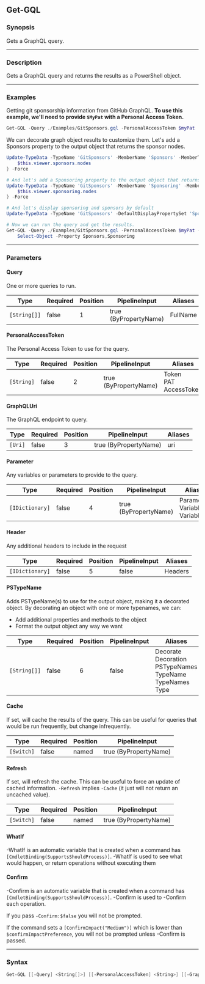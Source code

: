Get-GQL
-------

### Synopsis
Gets a GraphQL query.

---

### Description

Gets a GraphQL query and returns the results as a PowerShell object.

---

### Examples
Getting git sponsorship information from GitHub GraphQL.
**To use this example, we'll need to provide `$MyPat` with a Personal Access Token.**        

```PowerShell
Get-GQL -Query ./Examples/GitSponsors.gql -PersonalAccessToken $myPat
```
We can decorate graph object results to customize them.
Let's add a Sponsors property to the output object that returns the sponsor nodes.

```PowerShell
Update-TypeData -TypeName 'GitSponsors' -MemberName 'Sponsors' -MemberType ScriptProperty -Value {
    $this.viewer.sponsors.nodes
} -Force

# And let's add a Sponsoring property to the output object that returns the sponsoring nodes.
Update-TypeData -TypeName 'GitSponsors' -MemberName 'Sponsoring' -MemberType ScriptProperty -Value {
    $this.viewer.sponsoring.nodes
} -Force

# And let's display sponsoring and sponsors by default
Update-TypeData -TypeName 'GitSponsors' -DefaultDisplayPropertySet 'Sponsors','Sponsoring' -Force

# Now we can run the query and get the results.
Get-GQL -Query ./Examples/GitSponsors.gql -PersonalAccessToken $myPat -PSTypeName 'GitSponsors' | 
    Select-Object -Property Sponsors,Sponsoring
```

---

### Parameters
#### **Query**
One or more queries to run.

|Type        |Required|Position|PipelineInput        |Aliases |
|------------|--------|--------|---------------------|--------|
|`[String[]]`|false   |1       |true (ByPropertyName)|FullName|

#### **PersonalAccessToken**
The Personal Access Token to use for the query.

|Type      |Required|Position|PipelineInput        |Aliases                      |
|----------|--------|--------|---------------------|-----------------------------|
|`[String]`|false   |2       |true (ByPropertyName)|Token<br/>PAT<br/>AccessToken|

#### **GraphQLUri**
The GraphQL endpoint to query.

|Type   |Required|Position|PipelineInput        |Aliases|
|-------|--------|--------|---------------------|-------|
|`[Uri]`|false   |3       |true (ByPropertyName)|uri    |

#### **Parameter**
Any variables or parameters to provide to the query.

|Type           |Required|Position|PipelineInput        |Aliases                              |
|---------------|--------|--------|---------------------|-------------------------------------|
|`[IDictionary]`|false   |4       |true (ByPropertyName)|Parameters<br/>Variable<br/>Variables|

#### **Header**
Any additional headers to include in the request

|Type           |Required|Position|PipelineInput|Aliases|
|---------------|--------|--------|-------------|-------|
|`[IDictionary]`|false   |5       |false        |Headers|

#### **PSTypeName**
Adds PSTypeName(s) to use for the output object, making it a decorated object.
By decorating an object with one or more typenames, we can:
* Add additional properties and methods to the object
* Format the output object any way we want

|Type        |Required|Position|PipelineInput|Aliases                                                                    |
|------------|--------|--------|-------------|---------------------------------------------------------------------------|
|`[String[]]`|false   |6       |false        |Decorate<br/>Decoration<br/>PSTypeNames<br/>TypeName<br/>TypeNames<br/>Type|

#### **Cache**
If set, will cache the results of the query.
This can be useful for queries that would be run frequently, but change infrequently.

|Type      |Required|Position|PipelineInput        |
|----------|--------|--------|---------------------|
|`[Switch]`|false   |named   |true (ByPropertyName)|

#### **Refresh**
If set, will refresh the cache.
This can be useful to force an update of cached information.
`-Refresh` implies `-Cache` (it just will not return an uncached value).

|Type      |Required|Position|PipelineInput        |
|----------|--------|--------|---------------------|
|`[Switch]`|false   |named   |true (ByPropertyName)|

#### **WhatIf**
-WhatIf is an automatic variable that is created when a command has ```[CmdletBinding(SupportsShouldProcess)]```.
-WhatIf is used to see what would happen, or return operations without executing them
#### **Confirm**
-Confirm is an automatic variable that is created when a command has ```[CmdletBinding(SupportsShouldProcess)]```.
-Confirm is used to -Confirm each operation.

If you pass ```-Confirm:$false``` you will not be prompted.

If the command sets a ```[ConfirmImpact("Medium")]``` which is lower than ```$confirmImpactPreference```, you will not be prompted unless -Confirm is passed.

---

### Syntax
```PowerShell
Get-GQL [[-Query] <String[]>] [[-PersonalAccessToken] <String>] [[-GraphQLUri] <Uri>] [[-Parameter] <IDictionary>] [[-Header] <IDictionary>] [[-PSTypeName] <String[]>] [-Cache] [-Refresh] [-WhatIf] [-Confirm] [<CommonParameters>]
```

